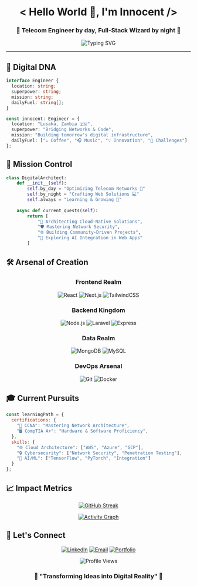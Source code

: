 <h1 align="center">< Hello World 👋, I'm Innocent /></h1>
<h3 align="center">🌟 Telecom Engineer by day, Full-Stack Wizard by night 🌟</h3>

<p align="center">
  <img src="https://readme-typing-svg.herokuapp.com?font=Fira+Code&pause=1000&color=2196F3&center=true&width=435&lines=Telecommunications+Engineer;Full-Stack+Developer;Network+Engineering+Enthusiast;Always+Learning+New+Technologies" alt="Typing SVG" />
</p>

---

## 🧬 Digital DNA

```typescript
interface Engineer {
  location: string;
  superpower: string;
  mission: string;
  dailyFuel: string[];
}

const innocent: Engineer = {
  location: "Lusaka, Zambia 🇿🇲",
  superpower: "Bridging Networks & Code",
  mission: "Building tomorrow's digital infrastructure",
  dailyFuel: ["☕ Coffee", "🎧 Music", "💡 Innovation", "🌟 Challenges"]
};
```

## 🎯 Mission Control

```python
class DigitalArchitect:
    def __init__(self):
        self.by_day = "Optimizing Telecom Networks 📡"
        self.by_night = "Crafting Web Solutions 💻"
        self.always = "Learning & Growing 🌱"
    
    async def current_quests(self):
        return [
            "🔮 Architecting Cloud-Native Solutions",
            "🛡️ Mastering Network Security",
            "🌐 Building Community-Driven Projects",
            "🤖 Exploring AI Integration in Web Apps"
        ]
```

## 🛠️ Arsenal of Creation

<div align="center">

### Frontend Realm
![React](https://img.shields.io/badge/React-61DAFB?style=for-the-badge&logo=react&logoColor=black)
![Next.js](https://img.shields.io/badge/Next.js-000000?style=for-the-badge&logo=next.js&logoColor=white)
![TailwindCSS](https://img.shields.io/badge/Tailwind-38B2AC?style=for-the-badge&logo=tailwind-css&logoColor=white)

### Backend Kingdom
![Node.js](https://img.shields.io/badge/Node.js-339933?style=for-the-badge&logo=node.js&logoColor=white)
![Laravel](https://img.shields.io/badge/Laravel-FF2D20?style=for-the-badge&logo=laravel&logoColor=white)
![Express](https://img.shields.io/badge/Express-000000?style=for-the-badge&logo=express&logoColor=white)

### Data Realm
![MongoDB](https://img.shields.io/badge/MongoDB-47A248?style=for-the-badge&logo=mongodb&logoColor=white)
![MySQL](https://img.shields.io/badge/MySQL-4479A1?style=for-the-badge&logo=mysql&logoColor=white)

### DevOps Arsenal
![Git](https://img.shields.io/badge/Git-F05032?style=for-the-badge&logo=git&logoColor=white)
![Docker](https://img.shields.io/badge/Docker-2496ED?style=for-the-badge&logo=docker&logoColor=white)

</div>

## 🎓 Current Pursuits

```javascript
const learningPath = {
  certifications: {
    "🔐 CCNA": "Mastering Network Architecture",
    "🖥️ CompTIA A+": "Hardware & Software Proficiency",
  },
  skills: {
    "🌐 Cloud Architecture": ["AWS", "Azure", "GCP"],
    "🔒 Cybersecurity": ["Network Security", "Penetration Testing"],
    "🤖 AI/ML": ["TensorFlow", "PyTorch", "Integration"]
  }
};
```

## 📈 Impact Metrics

<div align="center">

[![GitHub Streak](https://github-readme-streak-stats.herokuapp.com/?user=makusa-the&theme=tokyonight&hide_border=true)](https://github.com/makusa-the)

[![Activity Graph](https://activity-graph.herokuapp.com/graph?username=makusa-the&theme=react-dark)](https://github.com/makusa-the)

</div>

## 🤝 Let's Connect

<div align="center">

[![LinkedIn](https://img.shields.io/badge/Connect-0A66C2?style=for-the-badge&logo=linkedin&logoColor=white)](https://linkedin.com/in/innmak)
[![Email](https://img.shields.io/badge/Email-8B89CC?style=for-the-badge&logo=protonmail&logoColor=white)](mailto:innmak@proton.me)
[![Portfolio](https://img.shields.io/badge/Portfolio-000000?style=for-the-badge&logo=safari&logoColor=white)](https://innmak-portfolio.web.app)

</div>

<div align="center">

![Profile Views](https://komarev.com/ghpvc/?username=makusa-the&color=blueviolet&style=for-the-badge)

### 💫 "Transforming Ideas into Digital Reality" 💫

</div>
